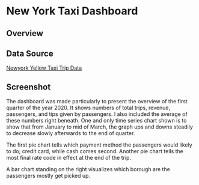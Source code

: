 # New York Taxi Dashboard

## Overview

## Data Source
[Newyork Yellow Taxi Trip Data](https://www.kaggle.com/datasets/microize/newyork-yellow-taxi-trip-data-2020-2019?resource=downlo+ad+or+https%3A%2F%2Fwww1.nyc.gov%2Fsite%2Ftlc%2Fabout%2Ftlc-trip-record-data.page)

## Screenshot

The dashboard was made particularly to present the overview of the first quarter of the year 2020. It shows numbers of total trips, revenue, passengers, and tips given by passengers. I also included the average of these numbers right beneath. One and only time series chart shown is to show that from January to mid of March, the graph ups and downs steadily to decrease slowly afterwards to the end of quarter.

The first pie chart tells which payment method the passengers would likely to do; credit card, while cash comes second. Another pie chart tells the most final rate code in effect at the end of the trip.

A bar chart standing on the right visualizes which borough are the passengers mostly get picked up.

